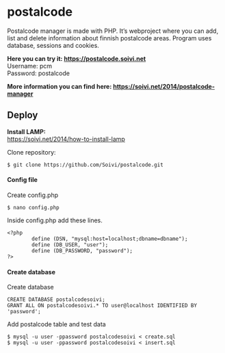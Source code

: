 # postalcode

Postalcode manager is made with PHP. It’s webproject where you can add, list and delete information about finnish postalcode areas. Program uses database, sessions and cookies.

**Here you can try it: https://postalcode.soivi.net**
<br>Username: pcm
<br>Password: postalcode

**More information you can find here: https://soivi.net/2014/postalcode-manager**

## Deploy

**Install LAMP:**
<br>https://soivi.net/2014/how-to-install-lamp

Clone repository:

	$ git clone https://github.com/Soivi/postalcode.git

#### Config file
Create config.php

	$ nano config.php

Inside config.php add these lines.

	<?php
        	define (DSN, "mysql:host=localhost;dbname=dbname");
        	define (DB_USER, "user");
        	define (DB_PASSWORD, "password");
	?>

#### Create database

Create database

	CREATE DATABASE postalcodesoivi;
	GRANT ALL ON postalcodesoivi.* TO user@localhost IDENTIFIED BY 'password';

Add postalcode table and test data

	$ mysql -u user -ppassword postalcodesoivi < create.sql
	$ mysql -u user -ppassword postalcodesoivi < insert.sql

